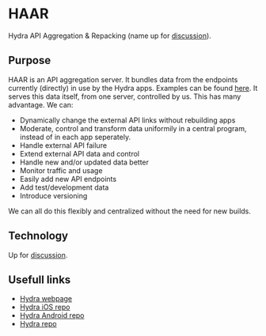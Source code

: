 # HAAR
Hydra API Aggregation &amp; Repacking (name up for [discussion](https://github.com/ZeusWPI/HAAR/issues/1)).

## Purpose
HAAR is an API aggregation server. It bundles data from the endpoints currently (directly) in use by the Hydra apps.
Examples can be found [here](https://github.com/ZeusWPI/hydra-shared/blob/master/README.md).
It serves this data itself, from one server, controlled by us.
This has many advantage. We can:
 - Dynamically change the external API links without rebuilding apps
 - Moderate, control and transform data uniformily in a central program, instead of in each app seperately.
 - Handle external API failure
 - Extend external API data and control
 - Handle new and/or updated data better
 - Monitor traffic and usage
 - Easily add new API endpoints
 - Add test/development data
 - Introduce versioning

We can all do this flexibly and centralized without the need for new builds.

## Technology
Up for [discussion](https://github.com/ZeusWPI/HAAR/issues/2).

## Usefull links
 - [Hydra webpage](https://hydra.ugent.be/)
 - [Hydra iOS repo](https://github.com/ZeusWPI/hydra-iOS)
 - [Hydra Android repo](https://github.com/ZeusWPI/hydra-android)
 - [Hydra repo](https://github.com/ZeusWPI/hydra)

